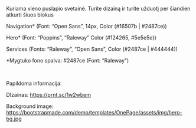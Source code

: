 Kuriama vieno puslapio svetainė. Turite dizainą ir turite užduotį per šiandien atkurti šiuos blokus​

Navigation* (Font: “Open Sans”, 14px, Color (#16507b | #2487ce))​

Hero* (Font: “Poppins”, “Raleway” Color (#124265,  #5e5e5e))​

Services (Fonts: “Raleway”, “Open Sans”, Color (#2487ce | #444444))​

*Mygtuko fono spalva: #2487ce (Font: “Raleway”)​

​

Papildoma informacija:​

DIzainas: https://prnt.sc/1w2wbem ​

Background image: https://bootstrapmade.com/demo/templates/OnePage/assets/img/hero-bg.jpg ​

​